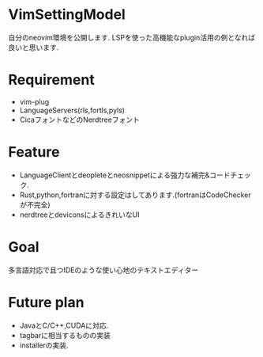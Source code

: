 # VimSettingModel

自分のneovim環境を公開します.
LSPを使った高機能なplugin活用の例となれば良いと思います.

# Requirement
- vim-plug
- LanguageServers(rls,fortls,pyls)
- CicaフォントなどのNerdtreeフォント
# Feature
- LanguageClientとdeopleteとneosnippetによる強力な補完&コードチェック.
- Rust,python,fortranに対する設定はしてあります.(fortranはCodeCheckerが不完全)
- nerdtreeとdeviconsによるきれいなUI

# Goal
多言語対応で且つIDEのような使い心地のテキストエディター

# Future plan
- JavaとC/C++,CUDAに対応.
- tagbarに相当するものの実装
- installerの実装.

